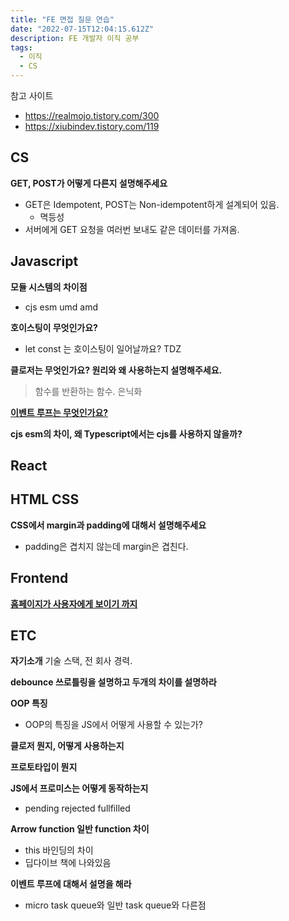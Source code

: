 ```yaml
---
title: "FE 면접 질문 연습"
date: "2022-07-15T12:04:15.612Z"
description: FE 개발자 이직 공부
tags:
  - 이직
  - CS
---
```


참고 사이트

- https://realmojo.tistory.com/300
- https://xiubindev.tistory.com/119

## CS

**GET, POST가 어떻게 다른지 설명해주세요**

- GET은 Idempotent, POST는 Non-idempotent하게 설계되어 있음.
  - 멱등성
- 서버에게 GET 요청을 여러번 보내도 같은 데이터를 가져옴.

## Javascript

**모듈 시스템의 차이점**

- cjs esm umd amd

**호이스팅이 무엇인가요?**

- let const 는 호이스팅이 일어날까요? TDZ

**클로저는 무엇인가요? 원리와 왜 사용하는지 설명해주세요.**

> 함수를 반환하는 함수.
> 은닉화

[**이벤트 루프는 무엇인가요?**](../../study-js/이벤트%20루프는%20무엇인가요?/index.md)

**cjs esm의 차이, 왜 Typescript에서는 cjs를 사용하지 않을까?**

## React

## HTML CSS

**CSS에서 margin과 padding에 대해서 설명해주세요**

- padding은 겹치지 않는데 margin은 겹친다.

## Frontend

[**홈페이지가 사용자에게 보이기 까지**](../홈페이지가%20사용자에게%20보이기까지/index.md)

## ETC

**자기소개**
기술 스택, 전 회사 경력.

**debounce 쓰로틀링을 설명하고 두개의 차이를 설명하라**

**OOP 특징**

- OOP의 특징을 JS에서 어떻게 사용할 수 있는가?

**클로저 뭔지, 어떻게 사용하는지**

**프로토타입이 뭔지**

**JS에서 프로미스는 어떻게 동작하는지**

- pending rejected fullfilled

**Arrow function 일반 function 차이**

- this 바인딩의 차이
- 딥다이브 책에 나와있음

**이벤트 루프에 대해서 설명을 해라**

- micro task queue와 일반 task queue와 다른점
